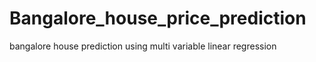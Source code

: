 # Bangalore_house_price_prediction
bangalore house prediction using multi variable linear regression

